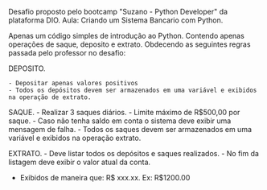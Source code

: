 Desafio proposto pelo bootcamp "Suzano - Python Developer" da plataforma DIO.
Aula: Criando um Sistema Bancario com Python.

Apenas um código simples de introdução ao Python.
Contendo apenas operações de saque, deposito e extrato.
Obdecendo as seguintes regras passada pelo professor no desafio:

DEPOSITO.

	- Depositar apenas valores positivos
	- Todos os depósitos devem ser armazenados em uma variável e exibidos na operação de extrato.
	

SAQUE.
	- Realizar 3 saques diários.
	- Limite máximo de R$500,00 por saque.
	- Caso não tenha saldo em conta o sistema deve exibir uma mensagem de falha.
	- Todos os saques devem ser armazenados em uma variável e exibidos na operação extrato.

EXTRATO.
	- Deve listar todos os depósitos e saques realizados.
	- No fim da listagem deve exibir o valor atual da conta.
  - Exibidos de maneira que: R$ xxx.xx. Ex: R$1200.00
